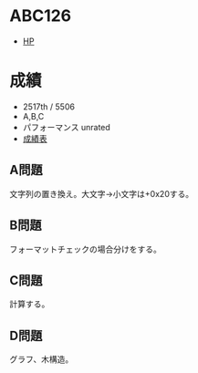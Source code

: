 # ABC126

- [HP](https://atcoder.jp/contests/abc126)

# 成績

- 2517th / 5506
- A,B,C
- パフォーマンス unrated
- [成績表](https://atcoder.jp/users/takamii228/history/share/abc126)

## A問題

文字列の置き換え。大文字→小文字は+0x20する。

## B問題

フォーマットチェックの場合分けをする。

## C問題

計算する。

## D問題

グラフ、木構造。